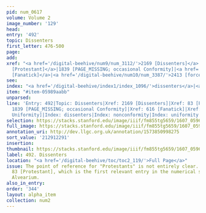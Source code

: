 ```yaml
---
pid: num_0617
volume: Volume 2
image_number: '129'
head:
entry: '492'
topic: Dissenters
first_letter: 476-500
page:
add:
xref: "<a href='/digital-beehive/num9/num_3112/'>2169 [Dissenters]</a>|<a href='/digital-beehive/num1/num_0084/'>83
  [Protestant]</a>|1839 [PAGE_MISSING; occasional Conformity]|<a href='/digital-beehive/num3/num_0825/'>616
  [Fanatick]</a>|<a href='/digital-beehive/num10/num_3387/'>2413 [forced Uniformity]</a>"
see:
index: "<a href='/digital-beehive/index1/index_1096/'>dissenters</a>|<a href='/digital-beehive/index3/index_2724/'>nonconformity</a>|uniformity"
item: "#item-05989aabb"
unparsed:
line: 'Entry: 492|Topic: Dissenters|Xref: 2169 [Dissenters]|Xref: 83 [Protestant]|Xref:
  1839 [PAGE_MISSING; occasional Conformity]|Xref: 616 [Fanatick]|Xref: 2413 [forced
  Uniformity]|Index: dissenters|Index: nonconformity|Index: uniformity|#item-05989aabb'
selection: https://stacks.stanford.edu/image/iiif/fm855tg5659/1607_0596/341,2291,2972,868/full/0/default.jpg
full_image: https://stacks.stanford.edu/image/iiif/fm855tg5659/1607_0596/full/full/0/default.jpg
annotation_uri: http://dev.llgc.org.uk/annotation/1573850998275
sort_value: '212912291'
insertion:
thumbnail: https://stacks.stanford.edu/image/iiif/fm855tg5659/1607_0596/341,2291,600,180/250,/0/default.jpg
label: 492. Dissenters
location: "<a href='/digital-beehive/toc/toc2_119/'>Full Page</a>"
issue: The point of reference for "Protestants" is not entirely clear. We linked to
  83 [Protestant], which is the first relevant entry in the numerical section of the
  Alvearium.
also_in_entry:
order: '344'
layout: alpha_item
collection: num2
---
```

